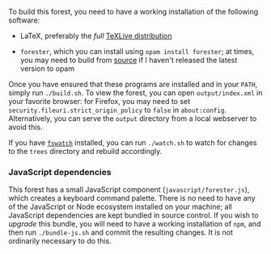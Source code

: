 To build this forest, you need to have a working installation of the following software:

- LaTeX, preferably the *full* [TeXLive distribution](https://tug.org/texlive/)

- `forester`, which you can install using `opam install forester`; at times, you may need to build from [source](https://github.com/jonsterling/ocaml-forester) if I haven't released the latest version to opam

Once you have ensured that these programs are installed and in your `PATH`, simply run `./build.sh`. To view the forest, you can open `output/index.xml` in your favorite browser: for Firefox, you may need to set `security.fileuri.strict_origin_policy` to `false` in `about:config`. Alternatively, you can serve the `output` directory from a local webserver to avoid this.

If you have [`fswatch`](https://github.com/emcrisostomo/fswatch) installed, you can run `./watch.sh` to watch for changes to the `trees` directory and rebuild accordingly.

### JavaScript dependencies

This forest has a small JavaScript component (`javascript/forester.js`), which creates a keyboard command palette. There is no need to have any of the JavaScript or Node ecosystem installed on your machine; all JavaScript dependencies are kept bundled in source control. If you wish to *upgrade* this bundle, you will need to have a working installation of `npm`, and then run `./bundle-js.sh` and commit the resulting changes. It is not ordinarily necessary to do this.
